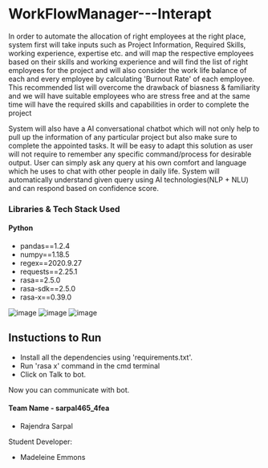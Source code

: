 # WorkFlowManager---Interapt

In order to automate the allocation of right employees at the right place, system first will take inputs such as Project Information, Required Skills, working experience, expertise etc. and will map the respective employees based on their skills and working experience and will find the list of right employees for the project and will also consider the work life balance of each and every employee by calculating 'Burnout Rate' of each employee. This recommended list will overcome the drawback of biasness & familiarity and we will have suitable employees who are stress free and at the same time will have the required skills and capabilities in order to complete the project

System will also have a AI conversational chatbot which will not only help to pull up the information of any particular project but also make sure to complete the appointed tasks. It will be easy to adapt this solution as user will not require to remember any specific command/process for desirable output. User can simply ask any query at his own comfort and language which he uses to chat with other people in daily life. System will automatically understand given query using AI technologies(NLP + NLU) and can respond based on confidence score.

### Libraries & Tech Stack Used

#### Python
* pandas==1.2.4
* numpy==1.18.5
* regex==2020.9.27
* requests==2.25.1
* rasa==2.5.0
* rasa-sdk==2.5.0
* rasa-x==0.39.0

![image](https://user-images.githubusercontent.com/75628700/117559479-5c527e00-b0a3-11eb-990e-b6ec70225df7.png)
![image](https://user-images.githubusercontent.com/75628700/117559483-62e0f580-b0a3-11eb-8b26-2fffa071b6c4.png)
![image](https://user-images.githubusercontent.com/75628700/117559487-6aa09a00-b0a3-11eb-8742-e6433bc13695.png)


## Instuctions to Run
* Install all the dependencies using 'requirements.txt'.
* Run 'rasa x' command in the cmd terminal
* Click on Talk to bot.

Now you can communicate with bot.

#### Team Name - sarpal465_4fea
* Rajendra Sarpal

Student Developer:
* Madeleine Emmons

